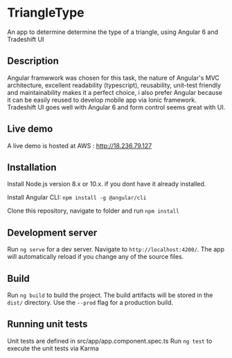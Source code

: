 # TriangleType
An app to determine determine the type of a triangle, using Angular 6 and Tradeshift UI

## Description
Angular framwwork was chosen for this task, the nature of Angular's MVC architecture, excellent readability (typescript), reusability, unit-test friendly and maintainability makes it a perfect choice, i also prefer  Angular because it can be easily reused to develop mobile app via Ionic framework. Tradeshift UI goes well with Angular 6 and form control seems great with UI.

## Live demo
A live demo is hosted at AWS : http://18.236.79.127

## Installation
Install Node.js version 8.x or 10.x. if you dont have it already installed.

Install Angular CLI:
`npm install -g @angular/cli`

Clone this repository, navigate to folder and run `npm install`

## Development server

Run `ng serve` for a dev server. Navigate to `http://localhost:4200/`. The app will automatically reload if you change any of the source files.


## Build

Run `ng build` to build the project. The build artifacts will be stored in the `dist/` directory. Use the `--prod` flag for a production build.

## Running unit tests
Unit tests are defined in src/app/app.component.spec.ts
Run `ng test` to execute the unit tests via Karma
